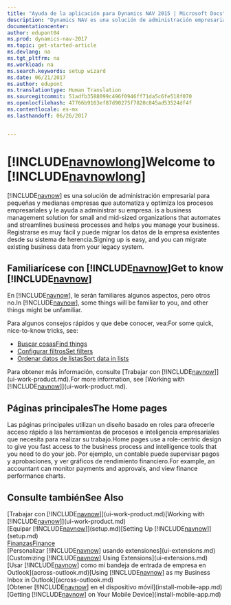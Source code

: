 ```yaml
---
title: "Ayuda de la aplicación para Dynamics NAV 2015 | Microsoft Docs"
description: "Dynamics NAV es una solución de administración empresarial para pequeñas y medianas empresas que automatiza y optimiza los procesos empresariales y le ayuda a administrar su empresa."
documentationcenter: 
author: edupont04
ms.prod: dynamics-nav-2017
ms.topic: get-started-article
ms.devlang: na
ms.tgt_pltfrm: na
ms.workload: na
ms.search.keywords: setup wizard
ms.date: 06/21/2017
ms.author: edupont
ms.translationtype: Human Translation
ms.sourcegitcommit: 51adfb3588099c496f0946ff71da5c6fe518f070
ms.openlocfilehash: 47766b9163ef87d90275f7820c845ad53524df4f
ms.contentlocale: es-mx
ms.lasthandoff: 06/26/2017


---
```


# <a name="welcome-to-includenavnowlongincludesnavnowlongmdmd"></a><span data-ttu-id="9d404-103">[!INCLUDE[navnowlong](includes/navnowlong_md.md)]</span><span class="sxs-lookup"><span data-stu-id="9d404-103">Welcome to [!INCLUDE[navnowlong](includes/navnowlong_md.md)]</span></span>
[!INCLUDE[navnow](includes/navnow_md.md)]<span data-ttu-id="9d404-104"> es una solución de administración empresarial para pequeñas y medianas empresas que automatiza y optimiza los procesos empresariales y le ayuda a administrar su empresa.</span><span class="sxs-lookup"><span data-stu-id="9d404-104"> is a business management solution for small and mid-sized organizations that automates and streamlines business processes and helps you manage your business.</span></span> <span data-ttu-id="9d404-105">Registrarse es muy fácil y puede migrar los datos de la empresa existentes desde su sistema de herencia.</span><span class="sxs-lookup"><span data-stu-id="9d404-105">Signing up is easy, and you can migrate existing business data from your legacy system.</span></span>

## <a name="get-to-know-includenavnowincludesnavnowmdmd"></a><span data-ttu-id="9d404-106">Familiarícese con [!INCLUDE[navnow](includes/navnow_md.md)]</span><span class="sxs-lookup"><span data-stu-id="9d404-106">Get to know [!INCLUDE[navnow](includes/navnow_md.md)]</span></span>
<span data-ttu-id="9d404-107">En [!INCLUDE[navnow](includes/navnow_md.md)], le serán familiares algunos aspectos, pero otros no.</span><span class="sxs-lookup"><span data-stu-id="9d404-107">In [!INCLUDE[navnow](includes/navnow_md.md)], some things will be familiar to you, and other things might be unfamiliar.</span></span>  

<span data-ttu-id="9d404-108">Para algunos consejos rápidos y que debe conocer, vea:</span><span class="sxs-lookup"><span data-stu-id="9d404-108">For some quick, nice-to-know tricks, see:</span></span>  

* [<span data-ttu-id="9d404-109">Buscar cosas</span><span class="sxs-lookup"><span data-stu-id="9d404-109">Find things</span></span>](ui-search.md)  
* [<span data-ttu-id="9d404-110">Configurar filtros</span><span class="sxs-lookup"><span data-stu-id="9d404-110">Set filters</span></span>](ui-enter-criteria-filters.md)  
* [<span data-ttu-id="9d404-111">Ordenar datos de listas</span><span class="sxs-lookup"><span data-stu-id="9d404-111">Sort data in lists</span></span>](ui-sorting.md)  

<span data-ttu-id="9d404-112">Para obtener más información, consulte [Trabajar con [!INCLUDE[navnow](includes/navnow_md.md)]](ui-work-product.md).</span><span class="sxs-lookup"><span data-stu-id="9d404-112">For more information, see [Working with [!INCLUDE[navnow](includes/navnow_md.md)]](ui-work-product.md).</span></span>  

## <a name="the-home-pages"></a><span data-ttu-id="9d404-113">Páginas principales</span><span class="sxs-lookup"><span data-stu-id="9d404-113">The Home pages</span></span>
<span data-ttu-id="9d404-114">Las páginas principales utilizan un diseño basado en roles para ofrecerle acceso rápido a las herramientas de procesos e inteligencia empresariales que necesita para realizar su trabajo.</span><span class="sxs-lookup"><span data-stu-id="9d404-114">Home pages use a role-centric design to give you fast access to the business process and intelligence tools that you need to do your job.</span></span> <span data-ttu-id="9d404-115">Por ejemplo, un contable puede supervisar pagos y aprobaciones, y ver gráficos de rendimiento financiero.</span><span class="sxs-lookup"><span data-stu-id="9d404-115">For example, an accountant can monitor payments and approvals, and view finance performance charts.</span></span>  

## <a name="see-also"></a><span data-ttu-id="9d404-116">Consulte también</span><span class="sxs-lookup"><span data-stu-id="9d404-116">See Also</span></span>
<span data-ttu-id="9d404-117">[Trabajar con [!INCLUDE[navnow](includes/navnow_md.md)]](ui-work-product.md)</span><span class="sxs-lookup"><span data-stu-id="9d404-117">[Working with [!INCLUDE[navnow](includes/navnow_md.md)]](ui-work-product.md)</span></span>  
<span data-ttu-id="9d404-118">[Equipar [!INCLUDE[navnow](includes/navnow_md.md)]](setup.md)</span><span class="sxs-lookup"><span data-stu-id="9d404-118">[Setting Up [!INCLUDE[navnow](includes/navnow_md.md)]](setup.md)</span></span>  
[<span data-ttu-id="9d404-119">Finanzas</span><span class="sxs-lookup"><span data-stu-id="9d404-119">Finance</span></span>](finance-setup.md)  
<span data-ttu-id="9d404-120">[Personalizar [!INCLUDE[navnow](includes/navnow_md.md)] usando extensiones](ui-extensions.md)</span><span class="sxs-lookup"><span data-stu-id="9d404-120">[Customizing [!INCLUDE[navnow](includes/navnow_md.md)] Using Extensions](ui-extensions.md)</span></span>  
<span data-ttu-id="9d404-121">[Usar [!INCLUDE[navnow](includes/navnow_md.md)] como mi bandeja de entrada de empresa en Outlook](across-outlook.md)</span><span class="sxs-lookup"><span data-stu-id="9d404-121">[Using [!INCLUDE[navnow](includes/navnow_md.md)] as my Business Inbox in Outlook](across-outlook.md)</span></span>  
<span data-ttu-id="9d404-122">[Obtener [!INCLUDE[navnow](includes/navnow_md.md)] en el dispositivo móvil](install-mobile-app.md)</span><span class="sxs-lookup"><span data-stu-id="9d404-122">[Getting [!INCLUDE[navnow](includes/navnow_md.md)] on Your Mobile Device](install-mobile-app.md)</span></span>  

